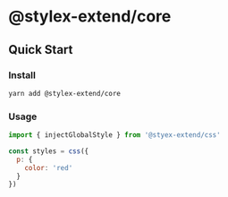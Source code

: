 # @stylex-extend/core

## Quick Start

### Install

```bash
yarn add @stylex-extend/core
```

### Usage

```js
import { injectGlobalStyle } from '@styex-extend/css'

const styles = css({
  p: {
    color: 'red'
  }
})
```
